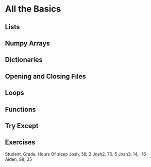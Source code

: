 # All the Basics

## Lists

## Numpy Arrays

## Dictionaries

## Opening and Closing Files

## Loops

## Functions

## Try Except

## Exercises

Student, Grade, Hours Of sleep
Josh, 58, 2
Josh2, 70, 5
Josh3, 14, -16
Aiden, 98, 25